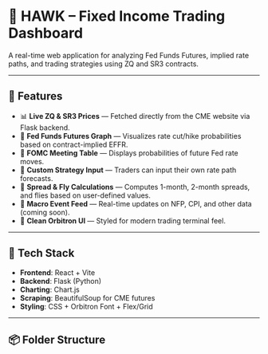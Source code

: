 # 🦅 HAWK – Fixed Income Trading Dashboard

A real-time web application for analyzing Fed Funds Futures, implied rate paths, and trading strategies using ZQ and SR3 contracts.

---

## 🚀 Features

- 📊 **Live ZQ & SR3 Prices** — Fetched directly from the CME website via Flask backend.
- 🧠 **Fed Funds Futures Graph** — Visualizes rate cut/hike probabilities based on contract-implied EFFR.
- 📅 **FOMC Meeting Table** — Displays probabilities of future Fed rate moves.
- 🔀 **Custom Strategy Input** — Traders can input their own rate path forecasts.
- 📐 **Spread & Fly Calculations** — Computes 1-month, 2-month spreads, and flies based on user-defined values.
- 🧾 **Macro Event Feed** — Real-time updates on NFP, CPI, and other data (coming soon).
- 🧠 **Clean Orbitron UI** — Styled for modern trading terminal feel.

---

## 🧰 Tech Stack

- **Frontend**: React + Vite
- **Backend**: Flask (Python)
- **Charting**: Chart.js
- **Scraping**: BeautifulSoup for CME futures
- **Styling**: CSS + Orbitron Font + Flex/Grid

---

## 📦 Folder Structure

